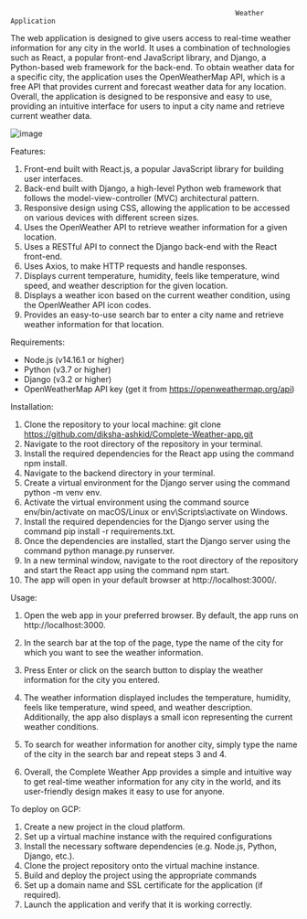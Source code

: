                                                            Weather Application

The web application is designed to give users access to real-time weather information for any city in the world. It uses a combination of technologies such as React, a popular front-end JavaScript library, and Django, a Python-based web framework for the back-end.
To obtain weather data for a specific city, the application uses the OpenWeatherMap API, which is a free API that provides current and forecast weather data for any location.
Overall, the application is designed to be responsive and easy to use, providing an intuitive interface for users to input a city name and retrieve current weather data.

![image](https://user-images.githubusercontent.com/89176434/236501416-520c9d25-5ddf-423a-8e48-882e4e134e60.png)

Features:
1. Front-end built with React.js, a popular JavaScript library for building user    interfaces.
2. Back-end built with Django, a high-level Python web framework that follows      the model-view-controller (MVC) architectural pattern.
3. Responsive design using CSS, allowing the application to be accessed on          various devices with different screen sizes.
4. Uses the OpenWeather API to retrieve weather information for a given            location.
5. Uses a RESTful API to connect the Django back-end with the React front-end.
6. Uses Axios, to make HTTP requests and handle responses.
7. Displays current temperature, humidity, feels like temperature, wind speed,      and weather description for the given location.
8. Displays a weather icon based on the current weather condition, using the        OpenWeather API icon codes.
9. Provides an easy-to-use search bar to enter a city name and retrieve weather    information for that location.


Requirements:
- Node.js (v14.16.1 or higher)
- Python (v3.7 or higher)
- Django (v3.2 or higher)
- OpenWeatherMap API key (get it from https://openweathermap.org/api)

Installation: 

1. Clone the repository to your local machine:
   git clone https://github.com/diksha-ashkid/Complete-Weather-app.git
2. Navigate to the root directory of the repository in your terminal.
3. Install the required dependencies for the React app using the command npm install.
4. Navigate to the backend directory in your terminal.
5. Create a virtual environment for the Django server using the command python -m venv env.
6. Activate the virtual environment using the command source env/bin/activate on macOS/Linux or    env\Scripts\activate on Windows.
7. Install the required dependencies for the Django server using the command pip install -r        requirements.txt.
8. Once the dependencies are installed, start the Django server using the command python          manage.py runserver.
9. In a new terminal window, navigate to the root directory of the repository and start the        React app using the command npm start.
10. The app will open in your default browser at http://localhost:3000/.
  
Usage:
1. Open the web app in your preferred browser. By default, the app runs on http://localhost:3000.

2. In the search bar at the top of the page, type the name of the city for which you want to see the weather information.

3. Press Enter or click on the search button to display the weather information for the city you entered.

4. The weather information displayed includes the temperature, humidity, feels like temperature, wind speed, and weather description. Additionally, the app also displays a small icon representing the current weather conditions.

5. To search for weather information for another city, simply type the name of the city in the search bar and repeat steps 3 and 4.

6. Overall, the Complete Weather App provides a simple and intuitive way to get real-time weather information for any city in the world, and its user-friendly design makes it easy to use for anyone.

To deploy on GCP:
1. Create a new project in the cloud platform.
2. Set up a virtual machine instance with the required configurations
3. Install the necessary software dependencies (e.g. Node.js, Python, Django, etc.).
4. Clone the project repository onto the virtual machine instance.
5. Build and deploy the project using the appropriate commands 
6. Set up a domain name and SSL certificate for the application (if required).
7. Launch the application and verify that it is working correctly.
